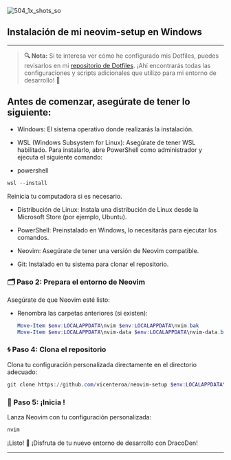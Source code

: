 ![504_1x_shots_so](https://github.com/user-attachments/assets/9b653d55-7855-4700-82b9-e26789cab8d1)


## Instalación de mi neovim-setup en Windows
---

> **🔍 Nota:** Si te interesa ver cómo he configurado mis Dotfiles, puedes revisarlos en mi [repositorio de Dotfiles](https://github.com/vicenteroa/Dotfiles). ¡Ahí encontrarás todas las configuraciones y scripts adicionales que utilizo para mi entorno de desarrollo! 🚀

## Antes de comenzar, asegúrate de tener lo siguiente:

- Windows: El sistema operativo donde realizarás la instalación.
- WSL (Windows Subsystem for Linux): Asegúrate de tener WSL habilitado. Para instalarlo, abre PowerShell como administrador y ejecuta el siguiente comando:

- powershell

```powershell
wsl --install
```
Reinicia tu computadora si es necesario.

- Distribución de Linux: Instala una distribución de Linux desde la Microsoft Store (por ejemplo, Ubuntu).

- PowerShell: Preinstalado en Windows, lo necesitarás para ejecutar los comandos.

- Neovim: Asegúrate de tener una versión de Neovim compatible.
  
- Git: Instalado en tu sistema para clonar el repositorio.
  
### 🗂️ Paso 2: Prepara el entorno de Neovim
Asegúrate de que Neovim esté listo:

- Renombra las carpetas anteriores (si existen):
  ```powershell
  Move-Item $env:LOCALAPPDATA\nvim $env:LOCALAPPDATA\nvim.bak
  Move-Item $env:LOCALAPPDATA\nvim-data $env:LOCALAPPDATA\nvim-data.bak
  ```

### 🌀 Paso 4: Clona el repositorio
Clona tu configuración personalizada directamente en el directorio adecuado:

```powershell
git clone https://github.com/vicenteroa/neovim-setup $env:LOCALAPPDATA\nvim
```

### 🚀 Paso 5: ¡Inicia !
Lanza Neovim con tu configuración personalizada:

```powershell
nvim
```

¡Listo! 🏯 ¡Disfruta de tu nuevo entorno de desarrollo con DracoDen!

---
